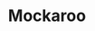 ---
codehost: https://github.com/mockaroo
logohandle: mockaroo
sort: mockaroo
title: Mockaroo
twitter: https://x.com/mockaroodev
website: https://mockaroo.com/
---